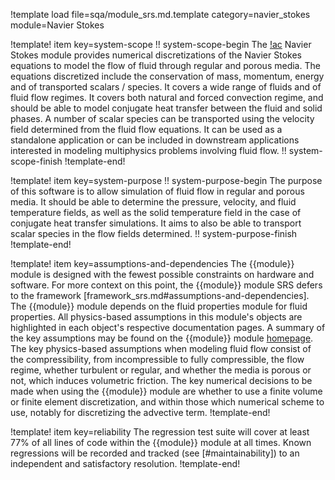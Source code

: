 !template load file=sqa/module_srs.md.template category=navier_stokes module=Navier Stokes

!template! item key=system-scope
!! system-scope-begin
The [!ac](MOOSE) Navier Stokes module provides numerical discretizations of the
Navier Stokes equations to model the flow of fluid through regular and porous media.
The equations discretized include the conservation of mass, momentum, energy and of transported
scalars / species.
It covers a wide range of fluids and of fluid flow regimes. It covers both natural and forced
convection regime, and should be able to model conjugate heat transfer between the fluid
and solid phases. A number of scalar species can be transported using the velocity
field determined from the fluid flow equations.
It can be used as a standalone application or can be included in
downstream applications interested in modeling multiphysics problems involving fluid flow.
!! system-scope-finish
!template-end!

!template! item key=system-purpose
!! system-purpose-begin
The purpose of this software is to allow simulation of fluid flow in regular and porous media.
It should be able to determine the pressure, velocity, and fluid temperature fields, as well
as the solid temperature field in the case of conjugate heat transfer simulations. It aims to also be able to
transport scalar species in the flow fields determined.
!! system-purpose-finish
!template-end!

!template! item key=assumptions-and-dependencies
The {{module}} module is designed with the fewest possible constraints on hardware and software.
For more context on this point, the {{module}} module SRS defers to the framework
[framework_srs.md#assumptions-and-dependencies]. The {{module}} module depends on the fluid
properties module for fluid properties.
All physics-based assumptions in this module's objects are highlighted in each object's respective
documentation pages. A summary of the key assumptions may be found on the {{module}} module [homepage](navier_stokes/index.md).
The key physics-based assumptions when modeling fluid flow consist of the compressibility,
from incompressible to fully compressible, the flow regime, whether turbulent or regular, and whether the media is
porous or not, which induces volumetric friction.
The key numerical decisions to be made when using the {{module}} module are whether to use a finite volume or finite element
discretization, and within those which numerical scheme to use, notably for discretizing the advective term.
!template-end!

!template! item key=reliability
The regression test suite will cover at least 77% of all lines of code within the {{module}}
module at all times. Known regressions will be recorded and tracked (see [#maintainability]) to an
independent and satisfactory resolution.
!template-end!
